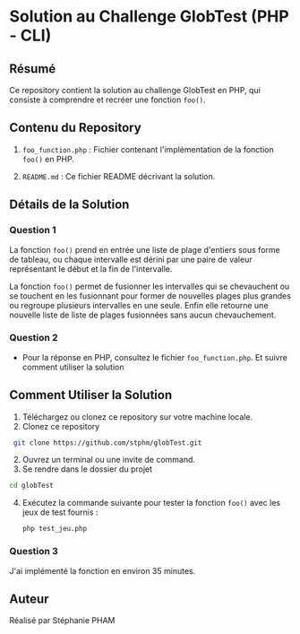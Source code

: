 # Solution au Challenge GlobTest (PHP - CLI)

## Résumé

Ce repository contient la solution au challenge GlobTest en PHP, qui consiste à comprendre et recréer une fonction `foo()`.

## Contenu du Repository

1. `foo_function.php` : Fichier contenant l'implémentation de la fonction `foo()` en PHP.

2. `README.md` : Ce fichier README décrivant la solution.

## Détails de la Solution

### Question 1

La fonction `foo()` prend en entrée une liste de plage d'entiers sous forme de tableau, ou chaque intervalle est dérini par une paire de valeur représentant le début et la fin de l'intervalle. 

La fonction `foo()` permet de fusionner les intervalles qui se chevauchent ou se touchent en les fusionnant pour former de nouvelles plages plus grandes ou regroupe plusieurs intervalles en une seule. Enfin elle retourne une nouvelle liste de liste de plages fusionnées sans aucun chevauchement. 

### Question 2

- Pour la réponse en PHP, consultez le fichier `foo_function.php`. Et suivre comment utiliser la solution 

## Comment Utiliser la Solution

1. Téléchargez ou clonez ce repository sur votre machine locale.
1. Clonez ce repository 
  ```bash
   git clone https://github.com/stphm/globTest.git
   ```
2. Ouvrez un terminal ou une invite de command. 
3. Se rendre dans le dossier du projet 
```bash
cd globTest
```
4. Exécutez la commande suivante pour tester la fonction `foo()` avec les jeux de test fournis :
    ```
    php test_jeu.php
    ```

### Question 3
J'ai implémenté la fonction en environ 35 minutes.



## Auteur

Réalisé par Stéphanie PHAM
